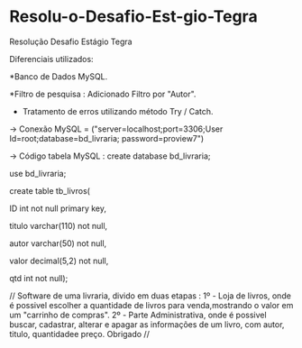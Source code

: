 # Resolu-o-Desafio-Est-gio-Tegra
Resolução Desafio Estágio Tegra

Diferenciais utilizados:

*Banco de Dados MySQL.

*Filtro de pesquisa : Adicionado Filtro por "Autor".

* Tratamento de erros utilizando método Try / Catch.

-> Conexão MySQL = ("server=localhost;port=3306;User Id=root;database=bd_livraria; password=proview7")

-> Código tabela MySQL :
create database bd_livraria;

use bd_livraria;

create table tb_livros(

ID int not null primary key,

titulo varchar(110) not null,  

autor varchar(50) not null,

valor decimal(5,2) not null,

qtd int not null);
    
// Software de uma livraria, divido em duas etapas :
1º - Loja de livros, onde é possivel escolher a quantidade de livros para venda,mostrando o valor em um "carrinho de compras".
2º - Parte Administrativa, onde é possivel buscar, cadastrar, alterar e apagar as informações de um livro, com autor, titulo, quantidadee preço.
Obrigado //
      
